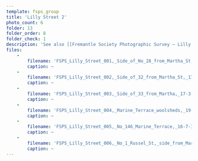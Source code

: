 ```yaml
---
template: fsps_group
title: 'Lilly Street 2'
photo_count: 6
folder: 13
folder_order: 8
folder_check: 1
description: 'See also [[Fremantle Society Photographic Survey — Lilly Street]].'
files:
    -
        filename: 'FSPS_Lilly_Street_001,_Side_of_No_28_from_Martha_St,_17-1-P,_1978.png'
        caption: ~
    -
        filename: 'FSPS_Lilly_Street_002,_Side_of_32_from_Martha_St,_17-10-M,_1978.png'
        caption: ~
    -
        filename: 'FSPS_Lilly_Street_003,_Side_of_33_from_Martha,_17-3-O,_1979.png'
        caption: ~
    -
        filename: 'FSPS_Lilly_Street_004,_Marine_Terrace_woolsheds,_19-7-K,_1978.png'
        caption: ~
    -
        filename: 'FSPS_Lilly_Street_005,_No_146_Marine_Terrace,_16-7-I.png'
        caption: ~
    -
        filename: 'FSPS_Lilly_Street_006,_No_1_Russel_St,_side_from_Marine_Tce,_15-2-B,_1978.png'
        caption: ~
---
```

